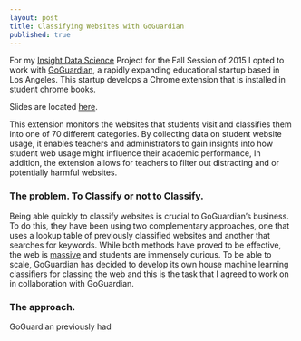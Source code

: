```yaml
---
layout: post
title: Classifying Websites with GoGuardian
published: true
---
```



For my [Insight Data Science](http://insightdatascience.com) Project for the Fall Session of 2015 I opted to work with [GoGuardian](https://www.goguardian.com), a rapidly expanding educational startup based in Los Angeles. This startup develops a Chrome extension that is installed in student chrome books. 

Slides are located [here](https://speakerdeck.com/christopherrivera/insight-project). 
 
This extension monitors the websites that students visit and classifies them into one of 70 different categories. By collecting data on student website usage, it enables teachers and administrators to gain insights into how student web usage might influence their academic performance, In addition, the extension allows for teachers to filter out distracting and or potentially harmful websites.  
 
### The problem. To Classify or not to Classify. 
Being able quickly to classify websites is crucial to GoGuardian’s business. To do this, they have been using two complementary approaches, one that uses a lookup table of previously classified websites and another that searches for keywords. While both methods have proved to be effective, the web is [massive](http://www.internetlivestats.com/total-number-of-websites/) and students are immensely curious. To be able to scale, GoGuardian has decided to develop its own house machine learning classifiers for classing the web and this is the task that I agreed to work on in collaboration with GoGuardian.  

### The approach. 
GoGuardian previously had 
